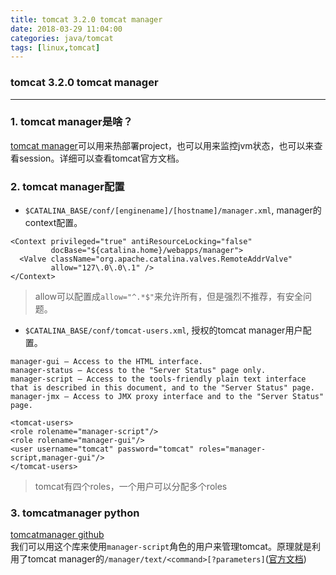 ```yaml
---
title: tomcat 3.2.0 tomcat manager
date: 2018-03-29 11:04:00
categories: java/tomcat
tags: [linux,tomcat]
---
```

### tomcat 3.2.0 tomcat manager

---

### 1. tomcat manager是啥？
[tomcat manager](https://tomcat.apache.org/tomcat-7.0-doc/manager-howto.html)可以用来热部署project，也可以用来监控jvm状态，也可以来查看session。详细可以查看tomcat官方文档。

### 2. tomcat manager配置
- `$CATALINA_BASE/conf/[enginename]/[hostname]/manager.xml`, manager的context配置。
```
<Context privileged="true" antiResourceLocking="false"
         docBase="${catalina.home}/webapps/manager">
  <Valve className="org.apache.catalina.valves.RemoteAddrValve"
         allow="127\.0\.0\.1" />
</Context>
```
> allow可以配置成`allow="^.*$"`来允许所有，但是强烈不推荐，有安全问题。  

- `$CATALINA_BASE/conf/tomcat-users.xml`, 授权的tomcat manager用户配置。
```
manager-gui — Access to the HTML interface.
manager-status — Access to the "Server Status" page only.
manager-script — Access to the tools-friendly plain text interface that is described in this document, and to the "Server Status" page.
manager-jmx — Access to JMX proxy interface and to the "Server Status" page.
```
```
<tomcat-users>
<role rolename="manager-script"/>
<role rolename="manager-gui"/>
<user username="tomcat" password="tomcat" roles="manager-script,manager-gui"/>
</tomcat-users>
```
> tomcat有四个roles，一个用户可以分配多个roles

### 3. tomcatmanager python
[tomcatmanager github](https://github.com/tomcatmanager/tomcatmanager)  
我们可以用这个库来使用`manager-script`角色的用户来管理tomcat。原理就是利用了tomcat manager的`/manager/text/<command>[?parameters]`([官方文档](https://tomcat.apache.org/tomcat-7.0-doc/manager-howto.html#Supported_Manager_Commands))
